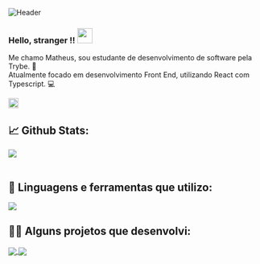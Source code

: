 ![Header](https://user-images.githubusercontent.com/55060810/120938050-5cb45800-c6e7-11eb-984d-b0c468254219.png "Header")


### Hello, stranger !! <img src="https://raw.githubusercontent.com/MartinHeinz/MartinHeinz/master/wave.gif" width="30px">

Me chamo Matheus, sou estudante de desenvolvimento de software pela Trybe. 💚 </br>
Atualmente focado em desenvolvimento Front End, utilizando React com Typescript. 💻

<a href="https://www.linkedin.com/in/matheusgbl/">
  <img height="20" src="https://raw.githubusercontent.com/MartinHeinz/MartinHeinz/master/linkedin-3-16.png">
</a>


## 📈 Github Stats:

<a href="https://github.com/matheusgbl">
  <img align="center" src="https://github-readme-stats.vercel.app/api?username=matheusgbl&count_private=true&show_icons=true&theme=gotham" />
</a>
</br>
</br>

## 🧰 Linguagens e ferramentas que utilizo:

<a href="https://github.com/matheusgbl">
  <img align="center" src="https://github-readme-stats.vercel.app/api/top-langs/?username=matheusgbl&layout=compact&theme=gotham" />
</a>

</br>

## 👨‍💻 Alguns projetos que desenvolvi:

<a href="https://github.com/matheusgbl/gobarber">
  <img align="center" src="https://github-readme-stats.vercel.app/api/pin/?username=matheusgbl&repo=gobarber&theme=gotham" />
</a>

<a href="https://github.com/matheusgbl/fastfeet">
  <img align="center" src="https://github-readme-stats.vercel.app/api/pin/?username=matheusgbl&repo=fastfeet&theme=gotham" />
</a>
